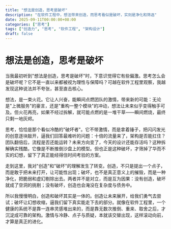 ```yaml
---
title: "想法是创造，思考是破坏"
description: "在软件工程中，想法带来创造，而思考看似是破坏，实则是净化和筛选"
date: 2025-09-11T00:00:00+08:00
categories: ["思考"]
tags: ["创造力", "思考", "软件工程", "架构设计"]
draft: false
---
```


# 想法是创造，思考是破坏

当我最初听到"想法是创造，思考是破坏"时，下意识觉得它有些偏激。思考怎么会是破坏呢？它不是一直以来都被视为理性与保障吗？可越在软件工程里观察，我越发现这种说法并不夸张，甚至直击核心。

想法，是一束火花。它让人兴奋，能瞬间点燃团队的激情，带来新的可能：无论是"上微服务"的豪言，还是"重构一整个模块"的冲动，想法让未来似乎变得触手可及。但火花再亮，如果不经过拆解，就可能点燃的是一堆干草——瞬间燃烧，最终只剩一地灰烬。

思考，恰恰是那个看似冷酷的"破坏者"。它不带激情，而是拿着锤子，把闪闪发光的创意逐块敲开，逼我们回答最难听的问题：十倍的流量来了，架构是否能扛住？团队翻倍后，流程是否还能运转？未来方向变了，今天的设计还能存活吗？这种拆解确实残酷，它像是不断推倒沙盘上的模型。但也正是这种破坏，才筛掉了华而不实的幻想，留下了真正能经得住时间考验的方案。

走到这里，我对"创造"和"破坏"的理解发生了转变。创造，不只是提出一个点子，而是敢于把未来打开，让可能性出现；破坏，也不是真正意义上的摧毁，而是一种净化，把脆弱和虚幻剔除出去。两者并不是对立，而是互为因果：没有创造，破坏就成了空洞的挑剔；没有破坏，创造也会淹没在复杂度与债务中。

所以我慢慢明白，创造和破坏其实是一体的。创造让未来展开，给我们勇气去尝试；破坏让幻想收缩，逼我们留下真实能走下去的部分。就像在软件工程里，一个健康的系统不是靠一连串灵感堆出来的，而是靠无数次推倒、重来、取舍之后，才沉淀成可靠的架构。激情与冷静、点子与质疑，本就该交替出现，这样滚动向前，才算是真正的进化。